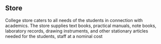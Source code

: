<h2>Store</h2><!-- <div  style="width:620px; float:right; margin-left:20px;"><img src="images/co-opsoc.jpg" alt="Co-operative Society at UCEK" style="border-radius:2%; "></div>  -->
<p>College store caters to all needs of the students in connection with academics. The store supplies text books, practical manuals, note books, laboratory records, drawing instruments, and other stationary articles needed for the students, staff at a nominal cost</p>
</div>
